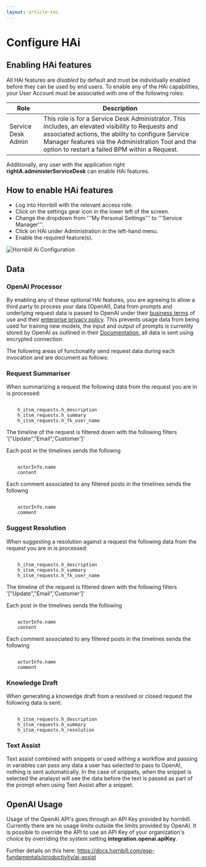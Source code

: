 ```yaml
---
layout: article-toc
---
```

# Configure HAi
## Enabling HAi features
All HAi features are *disabled* by default and must be individually enabled before they can be used by end users. To enable any of the HAi capabilities, your User Account must be associated with one of the following roles: 

|Role|Description|
|-|-|
|Service Desk Admin|This role is for a Service Desk Administrator. This includes, an elevated visibility to Requests and associated actions, the ability to configure Service Manager features via the Administration Tool and the option to restart a failed BPM within a Request.|

Additionally, any user with the application right **rightA.administerServiceDesk** can enable HAi features.

## How to enable HAi features
* Log into Hornbill with the relevant access role.
* Click on the settings gear icon in the lower left of the screen.
* Change the dropdown from '''My Personal Settings''' to '''Service Manager'''.
* Click on HAi under Administration in the left-hand menu.
* Enable the required feature(s).

<img src="/_books/servicemanager-config/administration/images/hai_config.png" alt="Hornbill Ai Configuration" ></img>

## Data 
### OpenAI Processor
By enabling any of these optional HAi features, you are agreeing to allow a third party to process your data (OpenAI), Data from prompts and underlying request data is passed to OpenAI under their [business terms](https://openai.com/policies/business-terms) of use and their [enterprise privacy policy](https://openai.com/enterprise-privacy). This prevents usage data from being used for training new models, the input and output of prompts is currently stored by OpenAI as outlined in their [Documentation](https://platform.openai.com/docs/models/how-we-use-your-data), all data is sent using encrypted connection.


The following areas of functionality send request data during each invocation and are document as follows:
### Request Summariser 
When summarizing a request the following data from the request you are in is processed:
```

    h_itsm_requests.h_description
    h_itsm_requests.h_summary
    h_itsm_requests.h_fk_user_name

```
The timeline of the request is filtered down with the following filters '["Update","Email",'Customer']'

Each post in the timelines sends the followng
```

    actorInfo.name
    content

```

Each comment associated to any filtered posts in the timelines sends the followng
```

    actorInfo.name
    comment

```

### Suggest Resolution
When suggesting a resolution against a request the following data from the request you are in is processed:
```

    h_itsm_requests.h_description
    h_itsm_requests.h_summary
    h_itsm_requests.h_fk_user_name

```
The timeline of the request is filtered down with the following filters '["Update","Email",'Customer']' 

Each post in the timelines sends the following
```

    actorInfo.name
    content

```

Each comment associated to any filtered posts in the timelines sends the following
```

    actorInfo.name
    comment

```
### Knowledge Draft
When generating a knowedge draft from a resolved or closed request the following data is sent:

```

    h_itsm_requests.h_description
    h_itsm_requests.h_summary
    h_itsm_requests.h_resolution

```


### Text Assist
Text assist combined with snippets or used withing a workflow and passing in variables can pass any data a user has selected to pass to OpenAI, nothing is sent automatically. In the case of snippets, when the snippet is selected the analayst will see the data before the text is passed as part of the prompt when using Text Assist after a snippet. 



## OpenAI Usage
Usage of the OpenAI API's goes through an API Key provided by hornbill. Currently there are no usage limits outside the limits provided by OpenAI. It is possible to override the API to use an API Key of your organization's choice by overriding the system setting **integration.openai.apiKey**.

Further details on this here: https://docs.hornbill.com/esp-fundamentals/productivity/ai-assist
